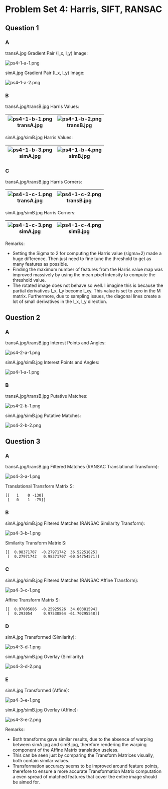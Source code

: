 # Problem Set 4: Harris, SIFT, RANSAC

## Question 1

### A

transA.jpg Gradient Pair (I_x, I_y) Image:

![ps4-1-a-1.png](output/ps4-1-a-1.png)

simA.jpg Gradient Pair (I_x, I_y) Image:

![ps4-1-a-2.png](output/ps4-1-a-2.png)

### B

transA.jpg/transB.jpg Harris Values:

|![ps4-1-b-1.png](output/ps4-1-b-1.png)<br>transA.jpg|![ps4-1-b-2.png](output/ps4-1-b-2.png)<br>transB.jpg|
|:-:|:-:|

simA.jpg/simB.jpg Harris Values:

|![ps4-1-b-3.png](output/ps4-1-b-3.png)<br>simA.jpg|![ps4-1-b-4.png](output/ps4-1-b-4.png)<br>simB.jpg|
|:-:|:-:|

### C

transA.jpg/transB.jpg Harris Corners:

|![ps4-1-c-1.png](output/ps4-1-c-1.png)<br>transA.jpg|![ps4-1-c-2.png](output/ps4-1-c-2.png)<br>transB.jpg|
|:-:|:-:|

simA.jpg/simB.jpg Harris Corners:

|![ps4-1-c-3.png](output/ps4-1-c-3.png)<br>simA.jpg|![ps4-1-c-4.png](output/ps4-1-c-4.png)<br>simB.jpg|
|:-:|:-:|

Remarks:
- Setting the Sigma to 2 for computing the Harris value (sigma=2) made a huge difference. Then just need to fine tune the threshold to get as many features as possible.
- Finding the maximum number of features from the Harris value map was improved massively by using the mean pixel intensity to compute the threshold value.
- The rotated image does not behave so well. I imagine this is because the partial derivatives I_x, I_y become I_xy. This value is set to zero in the M matrix. Furthermore, due to sampling issues, the diagonal lines create a lot of small derivatives in the I_x, I_y direction.

## Question 2

### A

transA.jpg/transB.jpg Interest Points and Angles:

![ps4-2-a-1.png](output/ps4-2-a-1.png)

simA.jpg/simB.jpg Interest Points and Angles:

![ps4-1-a-1.png](output/ps4-2-a-2.png)

### B

transA.jpg/transB.jpg Putative Matches:

![ps4-2-b-1.png](output/ps4-2-b-1.png)

simA.jpg/simB.jpg Putative Matches:

![ps4-2-b-2.png](output/ps4-2-b-2.png)

## Question 3

### A

transA.jpg/transB.jpg Filtered Matches (RANSAC Translational Transform):

![ps4-3-a-1.png](output/ps4-3-a-1.png)

Translational Transform Matrix S:
```
[[   1    0 -130]
 [   0    1  -75]]
 ```

### B

simA.jpg/simB.jpg Filtered Matches (RANSAC Similarity Transform):

![ps4-3-b-1.png](output/ps4-3-b-1.png)

Similarity Transform Matrix S:
```
[[  0.98371707  -0.27971742  36.52251825]
 [  0.27971742   0.98371707 -60.54754571]]
```

### C

simA.jpg/simB.jpg Filtered Matches (RANSAC Affine Transform):

![ps4-3-c-1.png](output/ps4-3-c-1.png)

Affine Transform Matrix S:
```
[[  0.97605686  -0.25925926  34.60381594]
 [  0.293054     0.97530864 -61.70295548]]
```

### D

simA.jpg Transformed (Similarity):

![ps4-3-d-1.png](output/ps4-3-d-1.png)

simA.jpg/simB.jpg Overlay (Similarity):

![ps4-3-d-2.png](output/ps4-3-d-2.png)

### E

simA.jpg Transformed (Affine):

![ps4-3-e-1.png](output/ps4-3-e-1.png)

simA.jpg/simB.jpg Overlay (Affine):

![ps4-3-e-2.png](output/ps4-3-e-2.png)

Remarks:
- Both transforms gave similar results, due to the absence of warping between simA.jpg and simB.jpg, therefore rendering the warping component of the Affine Matrix translation useless.
- This can be seen just by comparing the Transform Matrices visually, both contain similar values.
- Transformation accuracy seems to be improved around feature points, therefore to ensure a more accurate Transformation Matrix computation a even spread of matched features that cover the entire image should be aimed for.